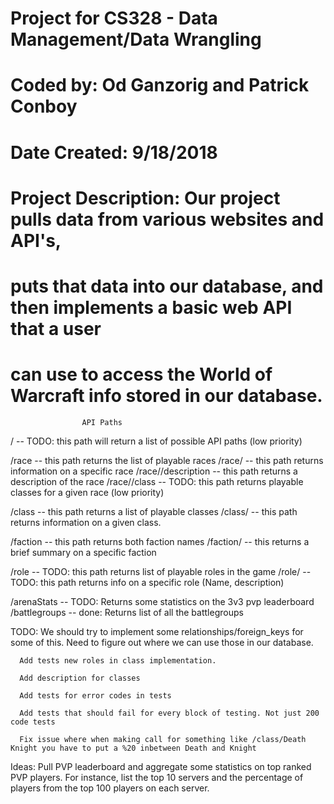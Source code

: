 # Project for CS328 - Data Management/Data Wrangling
# Coded by: Od Ganzorig and Patrick Conboy
# Date Created: 9/18/2018
# Project Description: Our project pulls data from various websites and API's,
# puts that data into our database, and then implements a basic web API that a user
# can use to access the World of Warcraft info stored in our database.


                    API Paths

/ -- TODO: this path will return a list of possible API paths (low priority)

/race -- this path returns the list of playable races
/race/<raceName> -- this path returns information on a specific race
/race/<raceName>/description -- this path returns a description of the race
/race/<raceName>/class -- TODO: this path returns playable classes for a given race (low priority)

/class -- this path returns a list of playable classes
/class/<className> -- this path returns information on a given class.

/faction -- this path returns both faction names
/faction/<factionName> -- this returns a brief summary on a specific faction

/role -- TODO: this path returns list of playable roles in the game
/role/<roleName> -- TODO: this path returns info on a specific role (Name, description)

/arenaStats -- TODO: Returns some statistics on the 3v3 pvp leaderboard
/battlegroups -- done: Returns list of all the battlegroups

TODO: We should try to implement some relationships/foreign_keys for some of this. Need to
      figure out where we can use those in our database.

      Add tests new roles in class implementation.

      Add description for classes

      Add tests for error codes in tests

      Add tests that should fail for every block of testing. Not just 200 code tests

      Fix issue where when making call for something like /class/Death Knight you have to put a %20 inbetween Death and Knight

Ideas: Pull PVP leaderboard and aggregate some statistics on top ranked PVP players. For instance, list the top 10 servers and the percentage of players from the top 100 players on each server.